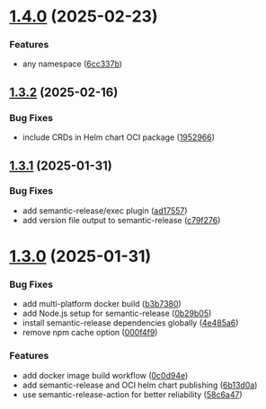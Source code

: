 # [1.4.0](https://github.com/gurghet/github-deploy-key-operator/compare/v1.3.2...v1.4.0) (2025-02-23)


### Features

* any namespace ([6cc337b](https://github.com/gurghet/github-deploy-key-operator/commit/6cc337b9af22d327941d182df94e478654f612ec))

## [1.3.2](https://github.com/gurghet/github-deploy-key-operator/compare/v1.3.1...v1.3.2) (2025-02-16)


### Bug Fixes

* include CRDs in Helm chart OCI package ([1952966](https://github.com/gurghet/github-deploy-key-operator/commit/19529662fc495c37f20d26e7fc7fd11a3209480c))

## [1.3.1](https://github.com/gurghet/github-deploy-key-operator/compare/v1.3.0...v1.3.1) (2025-01-31)


### Bug Fixes

* add semantic-release/exec plugin ([ad17557](https://github.com/gurghet/github-deploy-key-operator/commit/ad175575abad18bd7d7fc0a46beeccb746a790c9))
* add version file output to semantic-release ([c79f276](https://github.com/gurghet/github-deploy-key-operator/commit/c79f276dce47417f56b3e60733497537efa698d9))

# [1.3.0](https://github.com/gurghet/github-deploy-key-operator/compare/v1.2.3...v1.3.0) (2025-01-31)


### Bug Fixes

* add multi-platform docker build ([b3b7380](https://github.com/gurghet/github-deploy-key-operator/commit/b3b7380813ec1e58973154690b65d662c2d73058))
* add Node.js setup for semantic-release ([0b29b05](https://github.com/gurghet/github-deploy-key-operator/commit/0b29b05b3ae87311442dc543db85d94506c185cb))
* install semantic-release dependencies globally ([4e485a6](https://github.com/gurghet/github-deploy-key-operator/commit/4e485a663b40f95feef96927457145f72e25a906))
* remove npm cache option ([000f4f9](https://github.com/gurghet/github-deploy-key-operator/commit/000f4f99686855410f2dda1c3ef8764d98bcb552))


### Features

* add docker image build workflow ([0c0d94e](https://github.com/gurghet/github-deploy-key-operator/commit/0c0d94ede7ce5acc5ba132b1d51e23c34033ee8b))
* add semantic-release and OCI helm chart publishing ([6b13d0a](https://github.com/gurghet/github-deploy-key-operator/commit/6b13d0a70c91a63b1b405e0b09c2b18e814a4300))
* use semantic-release-action for better reliability ([58c6a47](https://github.com/gurghet/github-deploy-key-operator/commit/58c6a47fa7190fa76d39748d0a93855628b58051))
